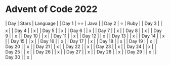 # Advent of Code 2022

| Day | Stars | Language |
| Day 1 | ⭐⭐ | Java |
| Day 2 | ⭐ | Ruby |
| Day 3 |  | x |
| Day 4 |  | x |
| Day 5 |  | x |
| Day 6 |  | x |
| Day 7 |  | x |
| Day 8 |  | x |
| Day 9 |  | x |
| Day 10 |  | x |
| Day 11 |  | x |
| Day 12 |  | x |
| Day 13 |  | x |
| Day 14 |  | x |
| Day 15 |  | x |
| Day 16 |  | x |
| Day 17 |  | x |
| Day 18 |  | x |
| Day 19 |  | x |
| Day 20 |  | x |
| Day 21 |  | x |
| Day 22 |  | x |
| Day 23 |  | x |
| Day 24 |  | x |
| Day 25 |  | x |
| Day 26 |  | x |
| Day 27 |  | x |
| Day 28 |  | x |
| Day 29 |  | x |
| Day 30 |  | x |

